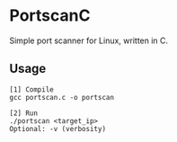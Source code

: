 # PortscanC
Simple port scanner for Linux, written in C.

## Usage  
```
[1] Compile
gcc portscan.c -o portscan
  
[2] Run  
./portscan <target_ip>  
Optional: -v (verbosity)  
```
